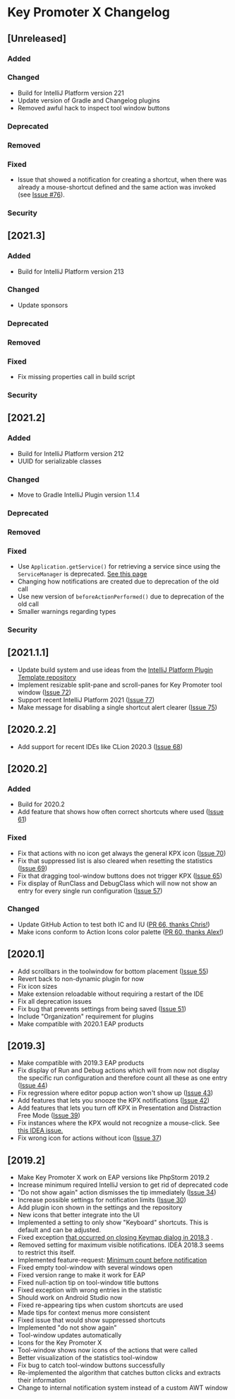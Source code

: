 # Key Promoter X Changelog

## [Unreleased]

### Added

### Changed

- Build for IntelliJ Platform version 221
- Update version of Gradle and Changelog plugins
- Removed awful hack to inspect tool window buttons

### Deprecated

### Removed

### Fixed

- Issue that showed a notification for creating a shortcut, when there was already a mouse-shortcut defined and the same
  action was invoked (see [Issue #76](https://github.com/halirutan/IntelliJ-Key-Promoter-X/issues/76)).

### Security

## [2021.3]

### Added

- Build for IntelliJ Platform version 213

### Changed

- Update sponsors

### Deprecated

### Removed

### Fixed

- Fix missing properties call in build script

### Security

## [2021.2]

### Added

- Build for IntelliJ Platform version 212
- UUID for serializable classes

### Changed

- Move to Gradle IntelliJ Plugin version 1.1.4

### Deprecated

### Removed

### Fixed

- Use `Application.getService()` for retrieving a service since using the `ServiceManager`
  is deprecated. [See this page](https://plugins.jetbrains.com/docs/intellij/plugin-services.html#retrieving-a-service)
- Changing how notifications are created due to deprecation of the old call
- Use new version of `beforeActionPerformed()` due to deprecation of the old call
- Smaller warnings regarding types

### Security

## [2021.1.1]

- Update build system and use ideas from the
  [IntelliJ Platform Plugin Template repository](https://github.com/JetBrains/intellij-platform-plugin-template)
- Implement resizable split-pane and scroll-panes for Key Promoter tool window
  ([Issue 72](https://github.com/halirutan/IntelliJ-Key-Promoter-X/issues/72))
- Support recent IntelliJ Platform 2021
  ([Issue 77](https://github.com/halirutan/IntelliJ-Key-Promoter-X/issues/77))
- Make message for disabling a single shortcut alert clearer
  ([Issue 75](https://github.com/halirutan/IntelliJ-Key-Promoter-X/issues/75))

## [2020.2.2]

- Add support for recent IDEs like CLion 2020.3
  ([Issue 68](https://github.com/halirutan/IntelliJ-Key-Promoter-X/issues/68))

## [2020.2]

### Added

- Build for 2020.2
- Add feature that shows how often correct shortcuts where
  used ([Issue 61](https://github.com/halirutan/IntelliJ-Key-Promoter-X/issues/61))

### Fixed

- Fix that actions with no icon get always the general KPX
  icon ([Issue 70](https://github.com/halirutan/IntelliJ-Key-Promoter-X/issues/70))
- Fix that suppressed list is also cleared when resetting the
  statistics ([Issue 69](https://github.com/halirutan/IntelliJ-Key-Promoter-X/issues/69))
- Fix that dragging tool-window buttons does not trigger
  KPX ([Issue 65](https://github.com/halirutan/IntelliJ-Key-Promoter-X/issues/65))
- Fix display of RunClass and DebugClass which will now not show an entry for every single run
  configuration ([Issue 57](https://github.com/halirutan/IntelliJ-Key-Promoter-X/issues/57))

### Changed

- Update GitHub Action to test both IC and
  IU ([PR 66, thanks Chris!](https://github.com/halirutan/IntelliJ-Key-Promoter-X/pull/66))
- Make icons conform to Action Icons color
  palette ([PR 60, thanks Alex!](https://github.com/halirutan/IntelliJ-Key-Promoter-X/pull/60))

## [2020.1]

- Add scrollbars in the toolwindow for bottom
  placement ([Issue 55](https://github.com/halirutan/IntelliJ-Key-Promoter-X/issues/55))
- Revert back to non-dynamic plugin for now
- Fix icon sizes
- Make extension reloadable without requiring a restart of the IDE
- Fix all deprecation issues
- Fix bug that prevents settings from being
  saved ([Issue 51](https://github.com/halirutan/IntelliJ-Key-Promoter-X/issues/51))
- Include "Organization" requirement for plugins
- Make compatible with 2020.1 EAP products

## [2019.3]

- Make compatible with 2019.3 EAP products
- Fix display of Run and Debug actions which will from now not display the specific run configuration and therefore
  count all these as one entry ([Issue 44](https://github.com/halirutan/IntelliJ-Key-Promoter-X/issues/44))
- Fix regression where editor popup action won't show
  up ([Issue 43](https://github.com/halirutan/IntelliJ-Key-Promoter-X/issues/42))
- Add features that lets you snooze the KPX
  notifications ([Issue 42](https://github.com/halirutan/IntelliJ-Key-Promoter-X/issues/42))
- Add features that lets you turn off KPX in Presentation and Distraction Free
  Mode ([Issue 39](https://github.com/halirutan/IntelliJ-Key-Promoter-X/issues/39))
- Fix instances where the KPX would not recognize a mouse-click.
  See [this IDEA issue.](https://youtrack.jetbrains.com/issue/IDEA-219133)
- Fix wrong icon for actions without icon ([Issue 37](https://github.com/halirutan/IntelliJ-Key-Promoter-X/issues/37))

## [2019.2]

- Make Key Promoter X work on EAP versions like PhpStorm 2019.2
- Increase minimum required IntelliJ version to get rid of deprecated code
- "Do not show again" action dismisses the tip
  immediately ([Issue 34](https://github.com/halirutan/IntelliJ-Key-Promoter-X/issues/34))
- Increase possible settings for notification limits
  ([Issue 30](https://github.com/halirutan/IntelliJ-Key-Promoter-X/issues/30))
- Add plugin icon shown in the settings and the repository
- New icons that better integrate into the UI
- Implemented a setting to only show "Keyboard" shortcuts. This is default and can be adjusted.
- Fixed
  exception [that occurred on closing Keymap dialog in 2018.3](https://github.com/halirutan/IntelliJ-Key-Promoter-X/issues/27)
  .
- Removed setting for maximum visible notifications. IDEA 2018.3 seems to restrict this itself.
- Implemented feature-request:
  [Minimum count before notification](https://github.com/halirutan/IntelliJ-Key-Promoter-X/issues/20#event-1720427835)
- Fixed empty tool-window with several windows open
- Fixed version range to make it work for EAP
- Fixed null-action tip on tool-window title buttons
- Fixed exception with wrong entries in the statistic
- Should work on Android Studio now
- Fixed re-appearing tips when custom shortcuts are used
- Made tips for context menus more consistent
- Fixed issue that would show suppressed shortcuts
- Implemented "do not show again"
- Tool-window updates automatically
- Icons for the Key Promoter X
- Tool-window shows now icons of the actions that were called
- Better visualization of the statistics tool-window
- Fix bug to catch tool-window buttons successfully
- Re-implemented the algorithm that catches button clicks and extracts their information
- Change to internal notification system instead of a custom AWT window
